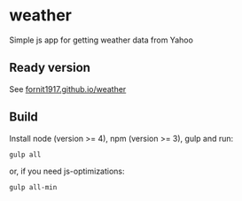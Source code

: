 # weather
Simple js app for getting weather data from Yahoo

## Ready version

See [fornit1917.github.io/weather](http://fornit1917.github.io/weather)

## Build

Install node (version >= 4), npm (version >= 3), gulp and run:

```
gulp all
```

or, if you need js-optimizations:

```
gulp all-min
```
